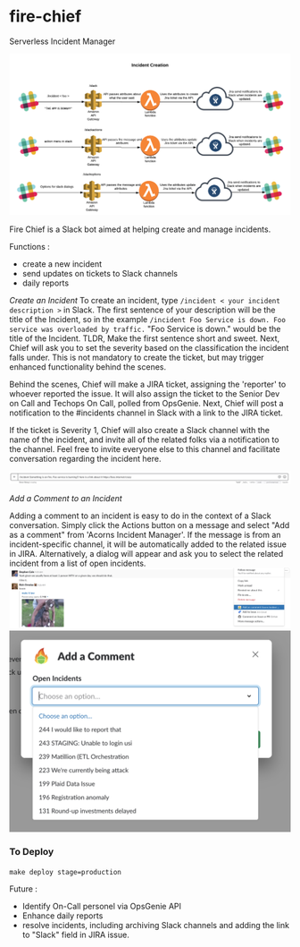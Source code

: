 # fire-chief
Serverless Incident Manager

![architecture][architecture]

Fire Chief is a Slack bot aimed at helping create and manage incidents.

Functions : 
* create a new incident
* send updates on tickets to Slack channels
* daily reports

*Create an Incident*
To create an incident, type `/incident < your incident description >` in Slack. The first sentence of your description will be the title of the Incident, so in the example `/incident Foo Service is down. Foo service was overloaded by traffic.` "Foo Service is down." would be the title of the Incident. TLDR, Make the first sentence short and sweet. Next, Chief will ask you to set the severity based on the classification the incident falls under. This is not mandatory to create the ticket, but may trigger enhanced functionality behind the scenes. 

Behind the scenes, Chief will make a JIRA ticket, assigning the 'reporter' to whoever reported the issue. It will also assign the ticket to the Senior Dev on Call and Techops On Call, polled from OpsGenie. Next, Chief will post a notification to the #incidents channel in Slack with a link to the JIRA ticket.

If the ticket is Severity 1, Chief will also create a Slack channel with the name of the incident, and invite all of the related folks via a notification to the channel. Feel free to invite everyone else to this channel and facilitate conversation regarding the incident here.

![addIncident][addIncident]

*Add a Comment to an Incident*

Adding a comment to an incident is easy to do in the context of a Slack conversation. Simply click the Actions button on a message and select "Add as a comment" from 'Acorns Incident Manager'. If the message is from an incident-specific channel, it will be automatically added to the related issue in JIRA. Alternatively, a dialog will appear and ask you to select the related incident from a list of open incidents. 
![addComment2][addComment2]
![addComment][addComment]

### To Deploy
`make deploy stage=production`

Future : 
* Identify On-Call personel via OpsGenie API
* Enhance daily reports
* resolve incidents, including archiving Slack channels and adding the link to "Slack" field in JIRA issue.

[architecture]: ./docs/incidentManager.png "Architecture Image" 
[addIncident]: ./docs/addIncident.png "Add Incident Image" 
[addComment2]: ./docs/addComment2.png "Add Comment Image" 
[addComment]: ./docs/addComment.png "Add Comment Image" 